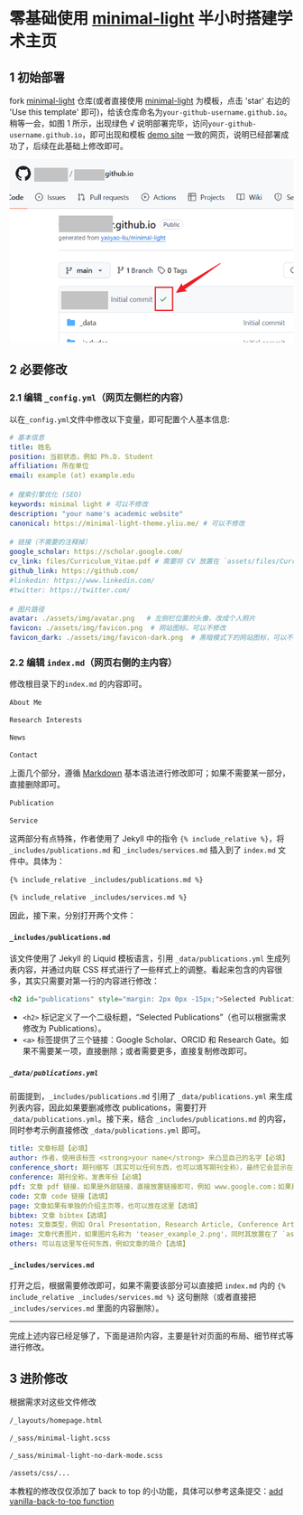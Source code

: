 # 零基础使用 [minimal-light](https://github.com/yaoyao-liu/minimal-light) 半小时搭建学术主页

## 1 初始部署

fork [minimal-light](https://github.com/yaoyao-liu/minimal-light) 仓库(或者直接使用 [minimal-light](https://github.com/yaoyao-liu/minimal-light) 为模板，点击 'star' 右边的 'Use this template' 即可)，给该仓库命名为`your-github-username.github.io`。稍等一会，如图 1 所示，出现绿色 √ 说明部署完毕，访问`your-github-username.github.io`，即可出现和模板 [demo site](https://minimal-light-theme.yliu.me/) 一致的网页，说明已经部署成功了，后续在此基础上修改即可。

![image-20240916201319886](./assets/readme/image-20240916201319886.png)

## 2 必要修改

### 2.1 编辑 `_config.yml`（网页左侧栏的内容）

以在`_config.yml`文件中修改以下变量，即可配置个人基本信息:

  ```yaml
# 基本信息
title: 姓名
position: 当前状态，例如 Ph.D. Student
affiliation: 所在单位
email: example (at) example.edu

# 搜索引擎优化 (SEO)
keywords: minimal light # 可以不修改
description: "your name's academic website" 
canonical: https://minimal-light-theme.yliu.me/ # 可以不修改

# 链接（不需要的注释掉）
google_scholar: https://scholar.google.com/
cv_link: files/Curriculum_Vitae.pdf # 需要将 CV 放置在 `assets/files/Curriculum_Vitae.pdf`
github_link: https://github.com/
#linkedin: https://www.linkedin.com/
#twitter: https://twitter.com/

# 图片路径
avatar: ./assets/img/avatar.png   # 左侧栏位置的头像，改成个人照片
favicon: ./assets/img/favicon.png  # 网站图标，可以不修改
favicon_dark: ./assets/img/favicon-dark.png  # 黑暗模式下的网站图标，可以不修改
  ```

### 2.2 编辑 `index.md`（网页右侧的主内容）

修改根目录下的`index.md` 的内容即可。

`About Me`

`Research Interests`

`News`

`Contact`

上面几个部分，遵循 [Markdown](https://www.markdownguide.org/basic-syntax/) 基本语法进行修改即可；如果不需要某一部分，直接删除即可。

`Publication`

`Service`

这两部分有点特殊，作者使用了 Jekyll 中的指令 `{% include_relative %}`，将 `_includes/publications.md` 和 `_includes/services.md` 插入到了 `index.md` 文件中。具体为：

`{% include_relative _includes/publications.md %}`

`{% include_relative _includes/services.md %}`

因此，接下来，分别打开两个文件：

#### `_includes/publications.md`

该文件使用了 Jekyll 的 Liquid 模板语言，引用 `_data/publications.yml` 生成列表内容，并通过内联 CSS 样式进行了一些样式上的调整。看起来包含的内容很多，其实只需要对第一行的内容进行修改：

```html
<h2 id="publications" style="margin: 2px 0px -15px;">Selected Publications <temp style="font-size:15px;">[</temp><a href="https://scholar.google.com/" target="_blank" style="font-size:15px;">Google Scholar</a><temp style="font-size:15px;">]</temp><temp style="font-size:15px;">[</temp><a href="https://orcid.org" target="_blank" style="font-size:15px;">ORCID</a><temp style="font-size:15px;">]</temp><temp style="font-size:15px;">[</temp><a href="https://scholar.google.com/" target="_blank" style="font-size:15px;">Research Gate</a><temp style="font-size:15px;">]</temp></h2>
```

- `<h2>` 标记定义了一个二级标题，“Selected Publications”（也可以根据需求修改为 Publications）。
-  `<a>` 标签提供了三个链接：Google Scholar、ORCID 和 Research Gate。如果不需要某一项，直接删除；或者需要更多，直接复制修改即可。

##### `_data/publications.yml`

前面提到，`_includes/publications.md` 引用了 `_data/publications.yml` 来生成列表内容，因此如果要删减修改 publications，需要打开 `_data/publications.yml`。接下来，结合 `_includes/publications.md` 的内容，同时参考示例直接修改 `_data/publications.yml` 即可。

```yaml
title: 文章标题【必填】
author: 作者，使用该标签 <strong>your name</strong> 来凸显自己的名字【必填】
conference_short: 期刊缩写（其实可以任何东西，也可以填写期刊全称），最终它会显示在文章图片的左上角【必填】
conference: 期刊全称，发表年份【必填】
pdf: 文章 pdf 链接，如果是外部链接，直接放置链接即可，例如 www.google.com；如果是本地文件，例如名称为 `article.pdf`，可以将该 pdf 放在 `assets/files` 内（放在 `assets` 内的其他文件夹也可以），然后这里填写 /assets/files/article.pdf【选填】
code: 文章 code 链接【选填】
page: 文章如果有单独的介绍主页等，也可以放在这里【选填】
bibtex: 文章 bibtex【选填】
notes: 文章类型，例如 Oral Presentation, Research Article, Conference Article 等等根据实际填写【选填】
image: 文章代表图片，如果图片名称为 'teaser_example_2.png'，同时其放置在了 `assets/img` 内，那么这里填写 './assets/img/teaser_example_2.png' 即可【选填】
others: 可以在这里写任何东西，例如文章的简介【选填】
```

#### `_includes/services.md`

打开之后，根据需要修改即可，如果不需要该部分可以直接把 `index.md` 内的 `{% include_relative _includes/services.md %}` 这句删除（或者直接把 `_includes/services.md` 里面的内容删除）。


---

完成上述内容已经足够了，下面是进阶内容，主要是针对页面的布局、细节样式等进行修改。

## 3 进阶修改

根据需求对这些文件修改

`/_layouts/homepage.html`

`/_sass/minimal-light.scss`

`/_sass/minimal-light-no-dark-mode.scss`

`/assets/css/...`

本教程的修改仅仅添加了 back to top 的小功能，具体可以参考这条提交：[add vanilla-back-to-top function](https://github.com/HaiyanKong/minimal-light/commit/8b1f018a367f4c552a5863147d91ee65d32f7a73)
